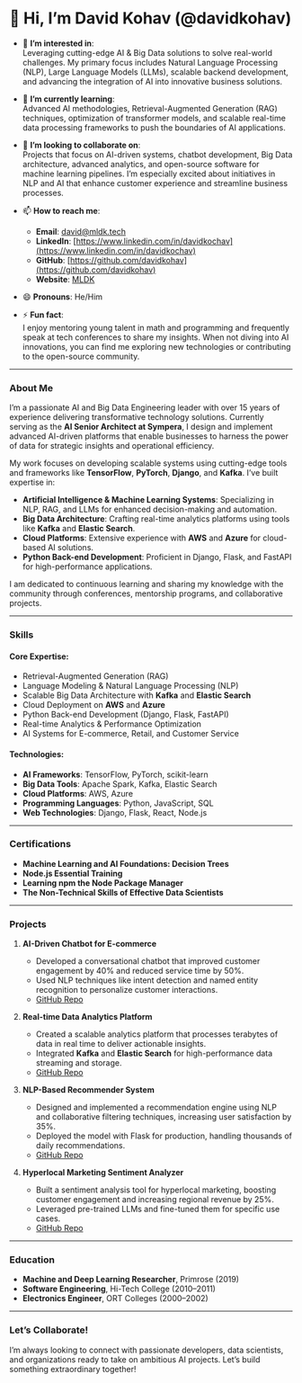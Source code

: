 # 👋 Hi, I’m David Kohav (@davidkohav)

- 👀 **I’m interested in**:  
   Leveraging cutting-edge AI & Big Data solutions to solve real-world challenges. My primary focus includes Natural Language Processing (NLP), Large Language Models (LLMs), scalable backend development, and advancing the integration of AI into innovative business solutions.

- 🌱 **I’m currently learning**:  
   Advanced AI methodologies, Retrieval-Augmented Generation (RAG) techniques, optimization of transformer models, and scalable real-time data processing frameworks to push the boundaries of AI applications.

- 💞️ **I’m looking to collaborate on**:  
   Projects that focus on AI-driven systems, chatbot development, Big Data architecture, advanced analytics, and open-source software for machine learning pipelines. I’m especially excited about initiatives in NLP and AI that enhance customer experience and streamline business processes.

- 📫 **How to reach me**:  
   - **Email**: [david@mldk.tech](mailto:david@mldk.tech)  
   - **LinkedIn**: [https://www.linkedin.com/in/davidkochav](https://www.linkedin.com/in/davidkochav)  
   - **GitHub**: [https://github.com/davidkohav](https://github.com/davidkohav) 
   - **Website**: [MLDK](https://mldk.tech)

- 😄 **Pronouns**: He/Him  
- ⚡ **Fun fact**:  
   I enjoy mentoring young talent in math and programming and frequently speak at tech conferences to share my insights. When not diving into AI innovations, you can find me exploring new technologies or contributing to the open-source community.

---

### **About Me**

I’m a passionate AI and Big Data Engineering leader with over 15 years of experience delivering transformative technology solutions. Currently serving as the **AI Senior Architect at Sympera**, I design and implement advanced AI-driven platforms that enable businesses to harness the power of data for strategic insights and operational efficiency.

My work focuses on developing scalable systems using cutting-edge tools and frameworks like **TensorFlow**, **PyTorch**, **Django**, and **Kafka**. I’ve built expertise in:  
- **Artificial Intelligence & Machine Learning Systems**: Specializing in NLP, RAG, and LLMs for enhanced decision-making and automation.  
- **Big Data Architecture**: Crafting real-time analytics platforms using tools like **Kafka** and **Elastic Search**.  
- **Cloud Platforms**: Extensive experience with **AWS** and **Azure** for cloud-based AI solutions.  
- **Python Back-end Development**: Proficient in Django, Flask, and FastAPI for high-performance applications.

I am dedicated to continuous learning and sharing my knowledge with the community through conferences, mentorship programs, and collaborative projects.  

---

### **Skills**

#### **Core Expertise**:  
- Retrieval-Augmented Generation (RAG)  
- Language Modeling & Natural Language Processing (NLP)  
- Scalable Big Data Architecture with **Kafka** and **Elastic Search**  
- Cloud Deployment on **AWS** and **Azure**  
- Python Back-end Development (Django, Flask, FastAPI)  
- Real-time Analytics & Performance Optimization  
- AI Systems for E-commerce, Retail, and Customer Service  

#### **Technologies**:  
- **AI Frameworks**: TensorFlow, PyTorch, scikit-learn  
- **Big Data Tools**: Apache Spark, Kafka, Elastic Search  
- **Cloud Platforms**: AWS, Azure  
- **Programming Languages**: Python, JavaScript, SQL  
- **Web Technologies**: Django, Flask, React, Node.js  

---

### **Certifications**  
- **Machine Learning and AI Foundations: Decision Trees**  
- **Node.js Essential Training**  
- **Learning npm the Node Package Manager**  
- **The Non-Technical Skills of Effective Data Scientists**

---

### **Projects**  

1. **AI-Driven Chatbot for E-commerce**  
   - Developed a conversational chatbot that improved customer engagement by 40% and reduced service time by 50%.  
   - Used NLP techniques like intent detection and named entity recognition to personalize customer interactions.  
   - [GitHub Repo](https://github.com/your-repo-link)  

2. **Real-time Data Analytics Platform**  
   - Created a scalable analytics platform that processes terabytes of data in real time to deliver actionable insights.  
   - Integrated **Kafka** and **Elastic Search** for high-performance data streaming and storage.  
   - [GitHub Repo](https://github.com/your-repo-link)  

3. **NLP-Based Recommender System**  
   - Designed and implemented a recommendation engine using NLP and collaborative filtering techniques, increasing user satisfaction by 35%.  
   - Deployed the model with Flask for production, handling thousands of daily recommendations.  
   - [GitHub Repo](https://github.com/your-repo-link)  

4. **Hyperlocal Marketing Sentiment Analyzer**  
   - Built a sentiment analysis tool for hyperlocal marketing, boosting customer engagement and increasing regional revenue by 25%.  
   - Leveraged pre-trained LLMs and fine-tuned them for specific use cases.  
   - [GitHub Repo](https://github.com/your-repo-link)  

---

### **Education**  
- **Machine and Deep Learning Researcher**, Primrose (2019)  
- **Software Engineering**, Hi-Tech College (2010–2011)  
- **Electronics Engineer**, ORT Colleges (2000–2002)  

---

### **Let’s Collaborate!**

I’m always looking to connect with passionate developers, data scientists, and organizations ready to take on ambitious AI projects. Let’s build something extraordinary together!
